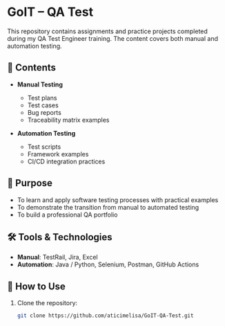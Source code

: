 # GoIT – QA Test

This repository contains assignments and practice projects completed during my QA Test Engineer training. The content covers both manual and automation testing.  

## 📂 Contents

- **Manual Testing**
  - Test plans
  - Test cases
  - Bug reports
  - Traceability matrix examples

- **Automation Testing**
  - Test scripts
  - Framework examples
  - CI/CD integration practices

## 🎯 Purpose

- To learn and apply software testing processes with practical examples  
- To demonstrate the transition from manual to automated testing  
- To build a professional QA portfolio  

## 🛠 Tools & Technologies

- **Manual**: TestRail, Jira, Excel  
- **Automation**: Java / Python, Selenium, Postman, GitHub Actions  

## 🚀 How to Use

1. Clone the repository:
   ```bash
   git clone https://github.com/aticimelisa/GoIT-QA-Test.git
